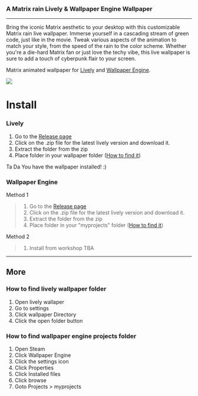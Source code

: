 ### A Matrix rain Lively & Wallpaper Engine Wallpaper
---
Bring the iconic Matrix aesthetic to your desktop with this customizable Matrix rain live wallpaper. Immerse yourself in a cascading stream of green code, just like in the movie. Tweak various aspects of the animation to match your style, from the speed of the rain to the color scheme. Whether you're a die-hard Matrix fan or just love the techy vibe, this live wallpaper is sure to add a touch of cyberpunk flair to your screen.

Matrix animated wallpaper for [Lively](https://www.rocksdanister.com/lively/) and [Wallpaper Engine](https://www.wallpaperengine.io/en).

<picture>
  <img src="https://github.com/BrandgrandRealMe/matrixLiveWallpaper/blob/main/Lively/preview.gif?raw=true">
</picture>

# Install

### Lively

1. Go to the [Release page](https://github.com/BrandgrandRealMe/MatrixLiveWallpaper/releases)
2. Click on the .zip file for the latest lively version and download it.
3. Extract the folder from the zip
4. Place folder in your wallpaper folder ([How to find it](#how-to-find-lively-wallpaper-folder))

Ta Da You have the wallpaper installed! :)

### Wallpaper Engine

Method 1
> 1. Go to the [Release page](https://github.com/BrandgrandRealMe/MatrixLiveWallpaper/releases)
> 2. Click on the .zip file for the latest lively version and download it.
> 3. Extract the folder from the zip
> 4. Place folder in your "myprojects" folder ([How to find it](#how-to-find-wallpaper-engine-wallpaper-folder))

Method 2
> 1. Install from workshop TBA

-----

## More

### How to find lively wallpaper folder
1. Open lively wallaper
2. Go to settings
3. Click wallpaper Directory
4. Click the open folder button

### How to find wallpaper engine projects folder

1. Open Steam
2. Click Wallpaper Engine
3. Click the settings icon
4. Click Properties
5. Click Installed files
6. Click browse
7. Goto Projects > myprojects
